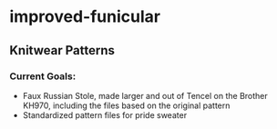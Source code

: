 # improved-funicular
## Knitwear Patterns

### Current Goals: 
- Faux Russian Stole, made larger and out of Tencel on the Brother KH970, including the files based on the original pattern
- Standardized pattern files for pride sweater
